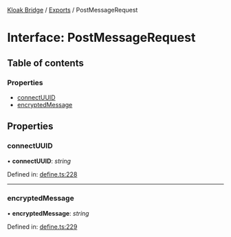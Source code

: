 [Kloak Bridge](../README.md) / [Exports](../modules.md) / PostMessageRequest

# Interface: PostMessageRequest

## Table of contents

### Properties

- [connectUUID](postmessagerequest.md#connectuuid)
- [encryptedMessage](postmessagerequest.md#encryptedmessage)

## Properties

### connectUUID

• **connectUUID**: *string*

Defined in: [define.ts:228](https://github.com/CoNET-project/kloak-bridge/blob/94a2fac/src/define.ts#L228)

___

### encryptedMessage

• **encryptedMessage**: *string*

Defined in: [define.ts:229](https://github.com/CoNET-project/kloak-bridge/blob/94a2fac/src/define.ts#L229)
